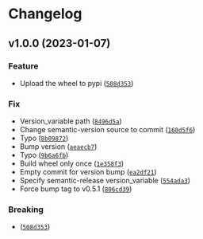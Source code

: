 # Changelog

<!--next-version-placeholder-->

## v1.0.0 (2023-01-07)
### Feature
* Upload the wheel to pypi ([`508d353`](https://github.com/siemdejong/shit-happens/commit/508d35349fcbb564cbc9653f3da0a4a27f75ca53))

### Fix
* Version_variable path ([`8496d5a`](https://github.com/siemdejong/shit-happens/commit/8496d5a11b7769c2fc2778ab47c44f4e0cddb471))
* Change semantic-version source to commit ([`160d5f6`](https://github.com/siemdejong/shit-happens/commit/160d5f68235aee09342ba1034775ee944a55a044))
* Typo ([`8b09872`](https://github.com/siemdejong/shit-happens/commit/8b098722ad068ac3c308ce2e96da29182cf3141b))
* Bump version ([`aeaecb7`](https://github.com/siemdejong/shit-happens/commit/aeaecb701dfe72c039ccfbea8864b392bfd5f936))
* Typo ([`9b6a6fb`](https://github.com/siemdejong/shit-happens/commit/9b6a6fb3ad691c4a1e256e7a6e1bf6f5cb970a1c))
* Build wheel only once ([`1e358f3`](https://github.com/siemdejong/shit-happens/commit/1e358f3ee7a90d4dbe1920d23aa91c7d7bfe9e6e))
* Empty commit for version bump ([`ea2df21`](https://github.com/siemdejong/shit-happens/commit/ea2df21e8fd3e015836eb9e7d17767be220426d8))
* Specify semantic-release version_variable ([`554ada3`](https://github.com/siemdejong/shit-happens/commit/554ada39f044ca7d99140028b78ddfa54fdcca53))
* Force bump tag to v0.5.1 ([`806cd39`](https://github.com/siemdejong/shit-happens/commit/806cd392dbc0e8726a8e84851501fbae5a8ef480))

### Breaking
*  ([`508d353`](https://github.com/siemdejong/shit-happens/commit/508d35349fcbb564cbc9653f3da0a4a27f75ca53))
